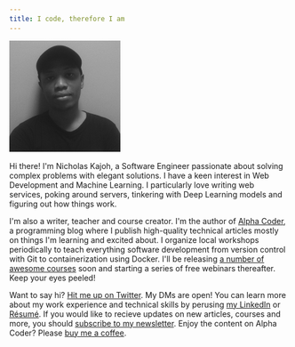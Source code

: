 ```yaml
---
title: I code, therefore I am
---
```


![](/images/me.jpg)

Hi there! I'm Nicholas Kajoh, a Software Engineer passionate about solving complex problems with elegant solutions. I have a keen interest in Web Development and Machine Learning. I particularly love writing web services, poking around servers, tinkering with Deep Learning models and figuring out how things work.

I'm also a writer, teacher and course creator. I'm the author of [Alpha Coder](/blog), a programming blog where I publish high-quality technical articles mostly on things I'm learning and excited about. I organize local workshops periodically to teach everything software development from version control with Git to containerization using Docker. I'll be releasing [a number of awesome courses](/courses) soon and starting a series of free webinars thereafter. Keep your eyes peeled!

Want to say hi? [Hit me up on Twitter](http://twitter.com/nicholaskajoh). My DMs are open! You can learn more about my work experience and technical skills by perusing [my LinkedIn](https://linkedin.com/in/nicholaskajoh) or [Résumé](http://bit.ly/nicks-cv-master). If you would like to recieve updates on new articles, courses and more, you should [subscribe to my newsletter](http://bit.ly/nksnewsletter). Enjoy the content on Alpha Coder? Please [buy me a coffee](http://buymeacoff.ee/nicholaskajoh).